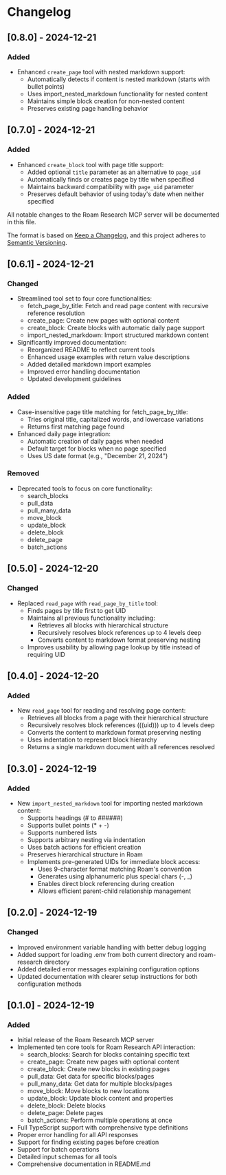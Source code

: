 # Changelog

## [0.8.0] - 2024-12-21

### Added

- Enhanced `create_page` tool with nested markdown support:
  - Automatically detects if content is nested markdown (starts with bullet points)
  - Uses import_nested_markdown functionality for nested content
  - Maintains simple block creation for non-nested content
  - Preserves existing page handling behavior

## [0.7.0] - 2024-12-21

### Added

- Enhanced `create_block` tool with page title support:
  - Added optional `title` parameter as an alternative to `page_uid`
  - Automatically finds or creates page by title when specified
  - Maintains backward compatibility with `page_uid` parameter
  - Preserves default behavior of using today's date when neither specified

All notable changes to the Roam Research MCP server will be documented in this file.

The format is based on [Keep a Changelog](https://keepachangelog.com/en/1.0.0/),
and this project adheres to [Semantic Versioning](https://semver.org/spec/v2.0.0.html).

## [0.6.1] - 2024-12-21

### Changed

- Streamlined tool set to four core functionalities:
  - fetch_page_by_title: Fetch and read page content with recursive reference resolution
  - create_page: Create new pages with optional content
  - create_block: Create blocks with automatic daily page support
  - import_nested_markdown: Import structured markdown content
- Significantly improved documentation:
  - Reorganized README to reflect current tools
  - Enhanced usage examples with return value descriptions
  - Added detailed markdown import examples
  - Improved error handling documentation
  - Updated development guidelines

### Added

- Case-insensitive page title matching for fetch_page_by_title:
  - Tries original title, capitalized words, and lowercase variations
  - Returns first matching page found
- Enhanced daily page integration:
  - Automatic creation of daily pages when needed
  - Default target for blocks when no page specified
  - Uses US date format (e.g., "December 21, 2024")

### Removed

- Deprecated tools to focus on core functionality:
  - search_blocks
  - pull_data
  - pull_many_data
  - move_block
  - update_block
  - delete_block
  - delete_page
  - batch_actions

## [0.5.0] - 2024-12-20

### Changed

- Replaced `read_page` with `read_page_by_title` tool:
  - Finds pages by title first to get UID
  - Maintains all previous functionality including:
    - Retrieves all blocks with hierarchical structure
    - Recursively resolves block references up to 4 levels deep
    - Converts content to markdown format preserving nesting
  - Improves usability by allowing page lookup by title instead of requiring UID

## [0.4.0] - 2024-12-20

### Added

- New `read_page` tool for reading and resolving page content:
  - Retrieves all blocks from a page with their hierarchical structure
  - Recursively resolves block references (((uid))) up to 4 levels deep
  - Converts the content to markdown format preserving nesting
  - Uses indentation to represent block hierarchy
  - Returns a single markdown document with all references resolved

## [0.3.0] - 2024-12-19

### Added

- New `import_nested_markdown` tool for importing nested markdown content:
  - Supports headings (# to ######)
  - Supports bullet points (\* + -)
  - Supports numbered lists
  - Supports arbitrary nesting via indentation
  - Uses batch actions for efficient creation
  - Preserves hierarchical structure in Roam
  - Implements pre-generated UIDs for immediate block access:
    - Uses 9-character format matching Roam's convention
    - Generates using alphanumeric plus special chars (-, \_)
    - Enables direct block referencing during creation
    - Allows efficient parent-child relationship management

## [0.2.0] - 2024-12-19

### Changed

- Improved environment variable handling with better debug logging
- Added support for loading .env from both current directory and roam-research directory
- Added detailed error messages explaining configuration options
- Updated documentation with clearer setup instructions for both configuration methods

## [0.1.0] - 2024-12-19

### Added

- Initial release of the Roam Research MCP server
- Implemented ten core tools for Roam Research API interaction:
  - search_blocks: Search for blocks containing specific text
  - create_page: Create new pages with optional content
  - create_block: Create new blocks in existing pages
  - pull_data: Get data for specific blocks/pages
  - pull_many_data: Get data for multiple blocks/pages
  - move_block: Move blocks to new locations
  - update_block: Update block content and properties
  - delete_block: Delete blocks
  - delete_page: Delete pages
  - batch_actions: Perform multiple operations at once
- Full TypeScript support with comprehensive type definitions
- Proper error handling for all API responses
- Support for finding existing pages before creation
- Support for batch operations
- Detailed input schemas for all tools
- Comprehensive documentation in README.md
